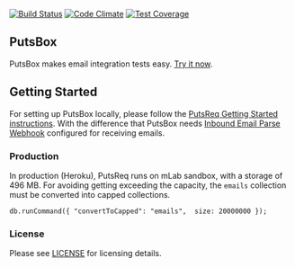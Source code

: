 [![Build Status](https://travis-ci.org/phstc/putsbox.svg)](https://travis-ci.org/phstc/putsbox)
[![Code Climate](https://codeclimate.com/github/phstc/putsbox/badges/gpa.svg)](https://codeclimate.com/github/phstc/putsbox)
[![Test Coverage](https://codeclimate.com/github/phstc/putsbox/badges/coverage.svg)](https://codeclimate.com/github/phstc/putsbox/coverage)

## PutsBox

PutsBox makes email integration tests easy. [Try it now](http://putsbox.com).


## Getting Started

For setting up PutsBox locally, please follow the [PutsReq Getting Started instructions](https://github.com/phstc/putsreq/blob/master/README.md#getting-started). With the difference that PutsBox needs [Inbound Email Parse Webhook](https://sendgrid.com/docs/API_Reference/Webhooks/inbound_email.html) configured for receiving emails.

### Production

In production (Heroku), PutsReq runs on mLab sandbox, with a storage of 496 MB. For avoiding getting exceeding the capacity, the `emails` collection must be converted into capped collections.

```
db.runCommand({ "convertToCapped": "emails",  size: 20000000 });
```

### License

Please see [LICENSE](https://github.com/phstc/putsbox/blob/master/LICENSE) for licensing details.